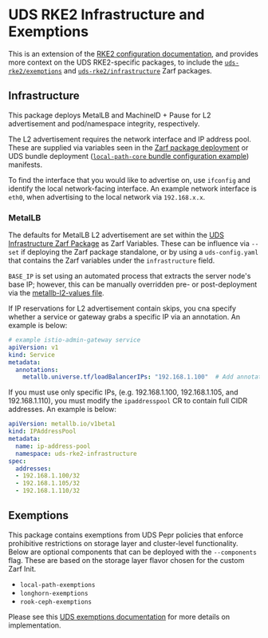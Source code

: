 # UDS RKE2 Infrastructure and Exemptions

This is an extension of the [RKE2 configuration documentation](./RKE2.md), and provides more context on the UDS RKE2-specific packages, to include the [`uds-rke2/exemptions`](../packages/uds-rke2/exemptions/zarf.yaml) and [`uds-rke2/infrastructure`](../packages/uds-rke2/infrastructure/zarf.yaml) Zarf packages.

## Infrastructure

This package deploys MetalLB and MachineID + Pause for L2 advertisement and pod/namespace integrity, respectively.

The L2 advertisement requires the network interface and IP address pool. These are supplied via variables seen in the [Zarf package deployment](../packages/uds-rke2/infrastructure/zarf.yaml) or UDS bundle deployment ([`local-path-core` bundle configuration example](../bundles/dev/local-path-core/uds-config.yaml)) manifests.

To find the interface that you would like to advertise on, use `ifconfig` and identify the local network-facing interface. An example network interface is `eth0`, when advertising to the local network via `192.168.x.x`.

### MetalLB

The defaults for MetalLB L2 advertisement are set within the [UDS Infrastructure Zarf Package](../packages/uds-rke2/infrastructure/zarf.yaml) as Zarf Variables. These can be influence via `--set` if deploying the Zarf package standalone, or by using a `uds-config.yaml` that contains the Zarf variables under the `infrastructure` field.

`BASE_IP` is set using an automated process that extracts the server node's base IP; however, this can be manually overridden pre- or post-deployment via the [metallb-l2-values file](../packages/uds-rke2/infrastructure/values/metallb-l2-values.yaml).

If IP reservations for L2 advertisement contain skips, you cna specify whether a service or gateway grabs a specific IP via an annotation. An example is below:

```yaml
# example istio-admin-gateway service
apiVersion: v1
kind: Service
metadata:
  annotations:
    metallb.universe.tf/loadBalancerIPs: "192.168.1.100"  # Add annotation and replace with your desired IP
```

If you must use only specific IPs, (e.g. 192.168.1.100, 192.168.1.105, and 192.168.1.110), you must modify the `ipaddresspool` CR to contain full CIDR addresses. An example is below:

```yaml
apiVersion: metallb.io/v1beta1
kind: IPAddressPool
metadata:
  name: ip-address-pool
  namespace: uds-rke2-infrastructure
spec:
  addresses:
  - 192.168.1.100/32
  - 192.168.1.105/32
  - 192.168.1.110/32
```

## Exemptions

This package contains exemptions from UDS Pepr policies that enforce prohibitive restrictions on storage layer and cluster-level functionality. Below are optional components that can be deployed with the `--components` flag. These are based on the storage layer flavor chosen for the custom Zarf Init.

- `local-path-exemptions`
- `longhorn-exemptions`
- `rook-ceph-exemptions`

Please see this [UDS exemptions documentation](https://github.com/defenseunicorns/uds-core/blob/main/docs/CONFIGURE_POLICY_EXEMPTIONS.md) for more details on implementation.
